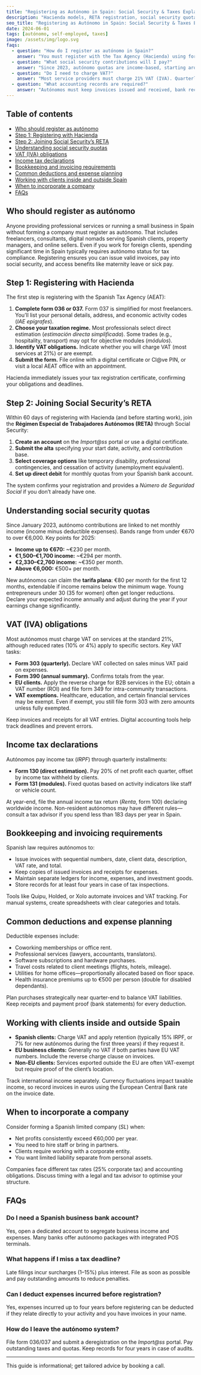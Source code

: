 ```yaml
---
title: "Registering as Autónomo in Spain: Social Security & Taxes Explained"
description: "Hacienda models, RETA registration, social security quotas, VAT (IVA), and bookkeeping obligations for freelancers in Spain."
seo_title: "Registering as Autónomo in Spain: Social Security & Taxes Explained"
date: 2024-06-01
tags: [autónomo, self-employed, taxes]
image: /assets/img/logo.svg
faqs:
  - question: "How do I register as autónomo in Spain?"
    answer: "You must register with the Tax Agency (Hacienda) using form 036 or 037 and with Social Security’s RETA system within 60 days, then activate your account on the *Import@ss* portal."
  - question: "What social security contributions will I pay?"
    answer: "Since 2023, autónomo quotas are income-based, starting around €230 per month for earnings up to €670 and scaling to over €500 for income above €6,000. New autónomos can access a reduced flat rate."
  - question: "Do I need to charge VAT?"
    answer: "Most service providers must charge 21% VAT (IVA). Quarterly form 303 declares VAT collected minus VAT paid on expenses. Some sectors are VAT-exempt."
  - question: "What accounting records are required?"
    answer: "Autónomos must keep invoices issued and received, bank records, and asset registers. Digital bookkeeping tools help prepare quarterly VAT (303) and income tax (130/131) filings."
---
```


## Table of contents
- [Who should register as autónomo](#who-should-register-as-autónomo)
- [Step 1: Registering with Hacienda](#step-1-registering-with-hacienda)
- [Step 2: Joining Social Security’s RETA](#step-2-joining-social-securitys-reta)
- [Understanding social security quotas](#understanding-social-security-quotas)
- [VAT (IVA) obligations](#vat-iva-obligations)
- [Income tax declarations](#income-tax-declarations)
- [Bookkeeping and invoicing requirements](#bookkeeping-and-invoicing-requirements)
- [Common deductions and expense planning](#common-deductions-and-expense-planning)
- [Working with clients inside and outside Spain](#working-with-clients-inside-and-outside-spain)
- [When to incorporate a company](#when-to-incorporate-a-company)
- [FAQs](#faqs)

## Who should register as autónomo

Anyone providing professional services or running a small business in Spain without forming a company must register as autónomo. That includes freelancers, consultants, digital nomads serving Spanish clients, property managers, and online sellers. Even if you work for foreign clients, spending significant time in Spain typically requires autónomo status for tax compliance. Registering ensures you can issue valid invoices, pay into social security, and access benefits like maternity leave or sick pay.

## Step 1: Registering with Hacienda

The first step is registering with the Spanish Tax Agency (AEAT):

1. **Complete form 036 or 037.** Form 037 is simplified for most freelancers. You’ll list your personal details, address, and economic activity codes (*IAE epígrafes*).
2. **Choose your taxation regime.** Most professionals select direct estimation (*estimación directa simplificada*). Some trades (e.g., hospitality, transport) may opt for objective modules (*módulos*).
3. **Identify VAT obligations.** Indicate whether you will charge VAT (most services at 21%) or are exempt.
4. **Submit the form.** File online with a digital certificate or Cl@ve PIN, or visit a local AEAT office with an appointment.

Hacienda immediately issues your tax registration certificate, confirming your obligations and deadlines.

## Step 2: Joining Social Security’s RETA

Within 60 days of registering with Hacienda (and before starting work), join the **Régimen Especial de Trabajadores Autónomos (RETA)** through Social Security:

1. **Create an account** on the *Import@ss* portal or use a digital certificate.
2. **Submit the alta** specifying your start date, activity, and contribution base.
3. **Select coverage options** like temporary disability, professional contingencies, and cessation of activity (unemployment equivalent).
4. **Set up direct debit** for monthly quotas from your Spanish bank account.

The system confirms your registration and provides a *Número de Seguridad Social* if you don’t already have one.

## Understanding social security quotas

Since January 2023, autónomo contributions are linked to net monthly income (income minus deductible expenses). Bands range from under €670 to over €6,000. Key points for 2025:

- **Income up to €670:** ~€230 per month.
- **€1,500–€1,700 income:** ~€294 per month.
- **€2,330–€2,760 income:** ~€350 per month.
- **Above €6,000:** €500+ per month.

New autónomos can claim the **tarifa plana**: €80 per month for the first 12 months, extendable if income remains below the minimum wage. Young entrepreneurs under 30 (35 for women) often get longer reductions. Declare your expected income annually and adjust during the year if your earnings change significantly.

## VAT (IVA) obligations

Most autónomos must charge VAT on services at the standard 21%, although reduced rates (10% or 4%) apply to specific sectors. Key VAT tasks:

- **Form 303 (quarterly).** Declare VAT collected on sales minus VAT paid on expenses.
- **Form 390 (annual summary).** Confirms totals from the year.
- **EU clients.** Apply the reverse charge for B2B services in the EU; obtain a VAT number (ROI) and file form 349 for intra-community transactions.
- **VAT exemptions.** Healthcare, education, and certain financial services may be exempt. Even if exempt, you still file form 303 with zero amounts unless fully exempted.

Keep invoices and receipts for all VAT entries. Digital accounting tools help track deadlines and prevent errors.

## Income tax declarations

Autónomos pay income tax (*IRPF*) through quarterly installments:

- **Form 130 (direct estimation).** Pay 20% of net profit each quarter, offset by income tax withheld by clients.
- **Form 131 (modules).** Fixed quotas based on activity indicators like staff or vehicle count.

At year-end, file the annual income tax return (*Renta*, form 100) declaring worldwide income. Non-resident autónomos may have different rules—consult a tax advisor if you spend less than 183 days per year in Spain.

## Bookkeeping and invoicing requirements

Spanish law requires autónomos to:

- Issue invoices with sequential numbers, date, client data, description, VAT rate, and total.
- Keep copies of issued invoices and receipts for expenses.
- Maintain separate ledgers for income, expenses, and investment goods.
- Store records for at least four years in case of tax inspections.

Tools like Quipu, Holded, or Xolo automate invoices and VAT tracking. For manual systems, create spreadsheets with clear categories and totals.

## Common deductions and expense planning

Deductible expenses include:

- Coworking memberships or office rent.
- Professional services (lawyers, accountants, translators).
- Software subscriptions and hardware purchases.
- Travel costs related to client meetings (flights, hotels, mileage).
- Utilities for home offices—proportionally allocated based on floor space.
- Health insurance premiums up to €500 per person (double for disabled dependants).

Plan purchases strategically near quarter-end to balance VAT liabilities. Keep receipts and payment proof (bank statements) for every deduction.

## Working with clients inside and outside Spain

- **Spanish clients:** Charge VAT and apply retention (typically 15% IRPF, or 7% for new autónomos during the first three years) if they request it.
- **EU business clients:** Generally no VAT if both parties have EU VAT numbers. Include the reverse charge clause on invoices.
- **Non-EU clients:** Services exported outside the EU are often VAT-exempt but require proof of the client’s location.

Track international income separately. Currency fluctuations impact taxable income, so record invoices in euros using the European Central Bank rate on the invoice date.

## When to incorporate a company

Consider forming a Spanish limited company (*SL*) when:

- Net profits consistently exceed €60,000 per year.
- You need to hire staff or bring in partners.
- Clients require working with a corporate entity.
- You want limited liability separate from personal assets.

Companies face different tax rates (25% corporate tax) and accounting obligations. Discuss timing with a legal and tax advisor to optimise your structure.

## FAQs

### Do I need a Spanish business bank account?

Yes, open a dedicated account to segregate business income and expenses. Many banks offer autónomo packages with integrated POS terminals.

### What happens if I miss a tax deadline?

Late filings incur surcharges (1–15%) plus interest. File as soon as possible and pay outstanding amounts to reduce penalties.

### Can I deduct expenses incurred before registration?

Yes, expenses incurred up to four years before registering can be deducted if they relate directly to your activity and you have invoices in your name.

### How do I leave the autónomo system?

File form 036/037 and submit a deregistration on the *Import@ss* portal. Pay outstanding taxes and quotas. Keep records for four years in case of audits.

---

This guide is informational; get tailored advice by booking a call.
